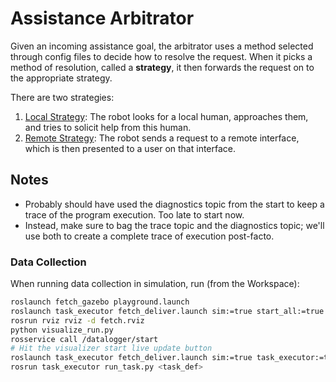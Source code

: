 # Assistance Arbitrator

Given an incoming assistance goal, the arbitrator uses a method selected through config files to decide how to resolve the request. When it picks a method of resolution, called a **strategy**, it then forwards the request on to the appropriate strategy.

There are two strategies:

1. [Local Strategy](local_interfaces/local_strategy/): The robot looks for a local human, approaches them, and tries to solicit help from this human.
1. [Remote Strategy](remote_interfaces/remote_strategy): The robot sends a request to a remote interface, which is then presented to a user on that interface.


## Notes

- Probably should have used the diagnostics topic from the start to keep a trace of the program execution. Too late to start now.
- Instead, make sure to bag the trace topic and the diagnostics topic; we'll use both to create a complete trace of execution post-facto.

### Data Collection

When running data collection in simulation, run (from the Workspace):

```bash
roslaunch fetch_gazebo playground.launch
roslaunch task_executor fetch_deliver.launch sim:=true start_all:=true task_executor:=false datalogger:=true
rosrun rviz rviz -d fetch.rviz
python visualize_run.py
rosservice call /datalogger/start
# Hit the visualizer start live update button
roslaunch task_executor fetch_deliver.launch sim:=true task_executor:=true local_strategy:=false
rosrun task_executor run_task.py <task_def>
```
